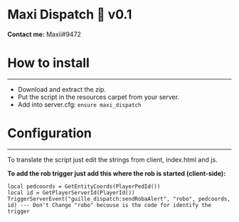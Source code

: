 # Maxi Dispatch 📄 v0.1

**Contact me:**
Maxii#9472



# How to install
---
  - Download and extract the zip.
  - Put the script in the resources carpet from your server.
  - Add into server.cfg:  `ensure maxi_dispatch`
   
  
# Configuration
---

To translate the script just edit the strings from client, index.html and js.

**To add the rob trigger just add this where the rob is started (client-side):**

```
local pedcoords = GetEntityCoords(PlayerPedId())
local id = GetPlayerServerId(PlayerId())
TriggerServerEvent("guille_dispatch:sendRobaAlert", "robo", pedcoords, id) --- Don't Change "robo" becouse is the code for identify the trigger
```
